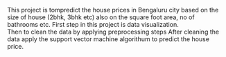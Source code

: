 This project is tompredict the house prices in Bengaluru city based on the size of house (2bhk, 3bhk etc) also on the square foot area, no of bathrooms etc. 
First step in this project is data visualization.  
Then to clean the data by applying preprocessing steps
After cleaning the data apply the support vector machine algorithum to predict the house price. 
